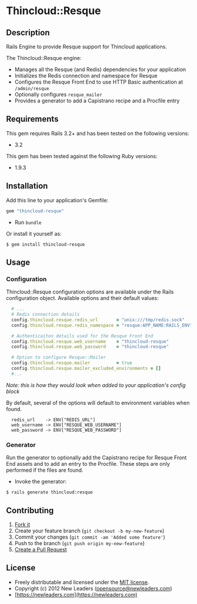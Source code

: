 # Thincloud::Resque

## Description

Rails Engine to provide Resque support for Thincloud applications.

The Thincloud::Resque engine:

* Manages all the Resque (and Redis) dependencies for your application
* Initializes the Redis connection and namespace for Resque
* Configures the Resque Front End to use HTTP Basic authentication at `/admin/resque`
* Optionally configures `resque_mailer`
* Provides a generator to add a Capistrano recipe and a Procfile entry

## Requirements

This gem requires Rails 3.2+ and has been tested on the following versions:

* 3.2

This gem has been tested against the following Ruby versions:

* 1.9.3


## Installation

Add this line to your application's Gemfile:

``` ruby
gem "thincloud-resque"
```

* Run `bundle`

Or install it yourself as:

```
$ gem install thincloud-resque
```

## Usage

### Configuration

Thincloud::Resque configuration options are available under the Rails configuration object. Available options and their default values:

```ruby
  # ...
  # Redis connection details
  config.thincloud.resque.redis_url       = "unix:///tmp/redis.sock"
  config.thincloud.resque.redis_namespace = "resque:APP_NAME:RAILS_ENV"

  # Authenticaiton details used for the Resque Front End
  config.thincloud.resque.web_username    = "thincloud-resque"
  config.thincloud.resque.web_password    = "thincloud-resque"

  # Option to configure Resque::Mailer
  config.thincloud.resque.mailer          = true
  config.thincloud.resque.mailer_excluded_environments = []
  #...
```

_Note: this is how they would look when added to your application's config block_

By default, several of the options will default to environment variables when found.

```
  redis_url    -> ENV["REDIS_URL"]
  web_username -> ENV["RESQUE_WEB_USERNAME"]
  web_password -> ENV["RESQUE_WEB_PASSWORD"]
```

### Generator

Run the generator to optionally add the Capistrano recipe for Resque Front End assets and to add an entry to the Procfile. These steps are only performed if the files are found.

* Invoke the generator:

```
$ rails generate thincloud:resque
```

## Contributing

1. [Fork it](https://github.com/newleaders/thincloud-resque/fork_select)
2. Create your feature branch (`git checkout -b my-new-feature`)
3. Commit your changes (`git commit -am 'Added some feature'`)
4. Push to the branch (`git push origin my-new-feature`)
5. [Create a Pull Request](https://github.com/newleaders/thincloud-resque/pull/new)


## License

* Freely distributable and licensed under the [MIT license](http://newleaders.mit-license.org/2012/license.html).
* Copyright (c) 2012 New Leaders ([opensource@newleaders.com](opensource@newleaders.com))
* [https://newleaders.com](https://newleaders.com)

